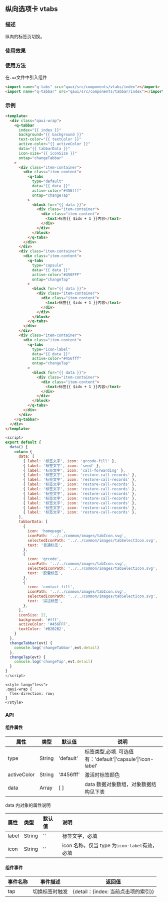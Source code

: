 ## 纵向选项卡 vtabs

### 描述

纵向的标签页切换。

### 使用效果

<preview url="https://editor.quickapp.cn/preview/2011/sL/2011sL1yEg08/build/pages/vtabs"/>

### 使用方法

在`.ux`文件中引入组件

```html
<import name="q-tabs" src="qaui/src/components/vtabs/index"></import>
<import name="q-tabbar" src="qaui/src/components/tabbar/index"></import>
```

### 示例

```html
<template>
  <div class="qaui-wrap">
    <q-tabbar
      index="{{ index }}"
      background="{{ background }}"
      text-color="{{ textColor }}"
      active-color="{{ activeColor }}"
      data="{{ tabbarData }}"
      icon-size="{{ iconSize }}"
      ontap="changeTabbar"
    >
      <div class="item-container">
        <div class="item-content">
          <q-tabs
            type="default"
            data="{{ data }}"
            active-color="#456fff"
            ontap="changeTap"
          >
            <block for="{{ data }}">
              <div class="item-container">
                <div class="item-content">
                  <text>标签{{ $idx + 1 }}内容</text>
                </div>
              </div>
            </block>
          </q-tabs>
        </div>
      </div>
      <div class="item-container">
        <div class="item-content">
          <q-tabs
            type="capsule"
            data="{{ data }}"
            active-color="#456FFF"
            ontap="changeTap"
          >
            <block for="{{ data }}">
              <div class="item-container">
                <div class="item-content">
                  <text>标签{{ $idx + 1 }}内容</text>
                </div>
              </div>
            </block>
          </q-tabs>
        </div>
      </div>
      <div class="item-container">
        <div class="item-content">
          <q-tabs
            type="icon-label"
            data="{{ data }}"
            active-color="#456fff"
            ontap="changeTap"
          >
            <block for="{{ data }}">
              <div class="item-container">
                <div class="item-content">
                  <text>标签{{ $idx + 1 }}内容</text>
                </div>
              </div>
            </block>
          </q-tabs>
        </div>
      </div>
    </q-tabbar>
  </div>
</template>
```

```js
<script>
export default {
  data() {
    return {
      data: [
        { label: '标签文字', icon: 'qrcode-fill' },
        { label: '标签文字', icon: 'send' },
        { label: '标签文字', icon: 'call-forwarding' },
        { label: '标签文字', icon: 'restore-call-records' },
        { label: '标签文字', icon: 'restore-call-records' },
        { label: '标签文字', icon: 'restore-call-records' },
        { label: '标签文字', icon: 'restore-call-records' },
        { label: '标签文字', icon: 'restore-call-records' },
        { label: '标签文字', icon: 'restore-call-records' },
        { label: '标签文字', icon: 'restore-call-records' },
        { label: '标签文字', icon: 'restore-call-records' },
        { label: '标签文字', icon: 'restore-call-records' },
      ],
      tabbarData: [
        {
          icon: 'homepage',
          iconPath: '../../common/images/tabIcon.svg',
          selectedIconPath: '../../common/images/tabSelectIcon.svg',
          text: '普通标签',
        },
        {
          icon: 'qrcode',
          iconPath: '../../common/images/tabIcon.svg',
          selectedIconPath: '../../common/images/tabSelectIcon.svg',
          text: '胶囊标签',
        },
        {
          icon: 'contact-fill',
          iconPath: '../../common/images/tabIcon.svg',
          selectedIconPath: '../../common/images/tabSelectIcon.svg',
          text: '描述标签',
        },
      ],
      iconSize: 22,
      background: '#fff',
      activeColor: '#456FFF',
      textColor: '#B2B2B2',
    }
  },
  changeTabbar(evt) {
    console.log('changeTabbar',evt.detail)
  },
  changeTap(evt) {
    console.log('changeTap',evt.detail)
  }
}
</script>
```

```less
<style lang="less">
.qaui-wrap {
  flex-direction: row;
}
</style>
```

### API

#### 组件属性

| 属性        | 类型   | 默认值    | 说明                                                        |
| ----------- | ------ | --------- | ----------------------------------------------------------- |
| type        | String | 'default' | 标签类型,必填. 可选值有：'default'\|'capsule'\|'icon-label' |
| activeColor | String | '#456fff' | 激活时标签颜色                                              |
| data        | Array  | [ ]       | data 数据对象数组，对象数据结构见下表                       |

data 内对象的属性说明

| 属性  | 类型   | 默认值 | 说明                                          |
| :---- | :----- | :----- | :-------------------------------------------- |
| label | String | ''     | 标签文字，必填                                |
| icon  | String | ''     | icon 名称，仅当 type 为`icon-label`有效，必填 |

#### 组件事件

| 事件名称 | 事件描述       | 返回值                              |
| -------- | -------------- | ----------------------------------- |
| tap      | 切换标签时触发 | {detail：{index: 当前点击项的索引}} |
